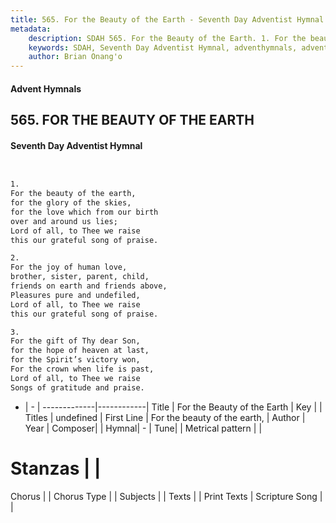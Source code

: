 ```yaml
---
title: 565. For the Beauty of the Earth - Seventh Day Adventist Hymnal
metadata:
    description: SDAH 565. For the Beauty of the Earth. 1. For the beauty of the earth, for the glory of the skies, for the love which from our birth over and around us lies; Lord of all, to Thee we raise this our grateful song of praise.
    keywords: SDAH, Seventh Day Adventist Hymnal, adventhymnals, advent hymnals, For the Beauty of the Earth, For the beauty of the earth, 
    author: Brian Onang'o
---
```


#### Advent Hymnals
## 565. FOR THE BEAUTY OF THE EARTH
#### Seventh Day Adventist Hymnal

```txt


1.
For the beauty of the earth,
for the glory of the skies,
for the love which from our birth
over and around us lies;
Lord of all, to Thee we raise
this our grateful song of praise.

2.
For the joy of human love,
brother, sister, parent, child,
friends on earth and friends above,
Pleasures pure and undefiled,
Lord of all, to Thee we raise
this our grateful song of praise.

3.
For the gift of Thy dear Son,
for the hope of heaven at last,
for the Spirit’s victory won,
For the crown when life is past,
Lord of all, to Thee we raise
Songs of gratitude and praise.


```

- |   -  |
-------------|------------|
Title | For the Beauty of the Earth |
Key |  |
Titles | undefined |
First Line | For the beauty of the earth, |
Author | 
Year | 
Composer|  |
Hymnal|  - |
Tune|  |
Metrical pattern | |
# Stanzas |  |
Chorus |  |
Chorus Type |  |
Subjects |  |
Texts |  |
Print Texts | 
Scripture Song |  |
  
